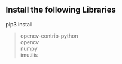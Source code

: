 ## **Install the following Libraries**
pip3 install 
  
  > opencv-contrib-python  
  > opencv  
  > numpy  
  > imutilis
